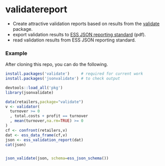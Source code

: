 # validatereport

- Create attractive validation reports based on results from the [validate](https://cran.r-project.org/web/packages/validate/) package.
- export validation results to [ESS JSON reporting standard](https://ec.europa.eu/eurostat/cros/system/files/20170815essnetvalidationwp2valreport_1.0.0.pdf) (pdf).
- read validation results from ESS JSON reporting standard.

### Example

After cloning this repo, you can do the following.

```r
install.packages('validate')     # required for current work
install.packages('jsonvalidate') # to check output

devtools::load_all('pkg')
library(jsonvalidate)

data(retailers,package="validate")
v <- validator(
  turnover >= 0
  , total.costs + profit == turnover
  , mean(turnover,na.rm=TRUE) >= 0 
)
cf <- confront(retailers,v)
dat <- ess_data_frame(cf,v)
json <- ess_validation_report(dat)
cat(json)


json_validate(json, schema=ess_json_schema())


```


